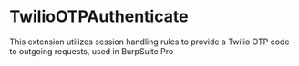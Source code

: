 # TwilioOTPAuthenticate
This extension utilizes session handling rules to provide a Twilio OTP code to outgoing requests, used in BurpSuite Pro
